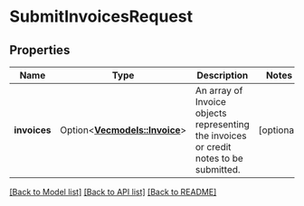 # SubmitInvoicesRequest

## Properties

Name | Type | Description | Notes
------------ | ------------- | ------------- | -------------
**invoices** | Option<[**Vec<models::Invoice>**](Invoice.md)> | An array of Invoice objects representing the invoices or credit notes to be submitted. | [optional]

[[Back to Model list]](../README.md#documentation-for-models) [[Back to API list]](../README.md#documentation-for-api-endpoints) [[Back to README]](../README.md)


